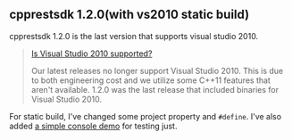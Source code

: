 cpprestsdk 1.2.0(with vs2010 static build)
-------

cpprestsdk 1.2.0 is the last version that supports visual studio 2010.


> [Is Visual Studio 2010 supported?](https://github.com/Microsoft/cpprestsdk/wiki/FAQ#is-visual-studio-2010-supported)
> 
> Our latest releases no longer support Visual Studio 2010. This is due
> to both engineering cost and we utilize some C++11 features that
> aren't available. 1.2.0 was the last release that included binaries
> for Visual Studio 2010.


For static build, I've changed some project property and `#define`.
I've also added [a simple console demo](https://github.com/surinkim/cpprestsdk-1.2.0/blob/master/Release/src/Demo/Demo.cpp) for testing just.
